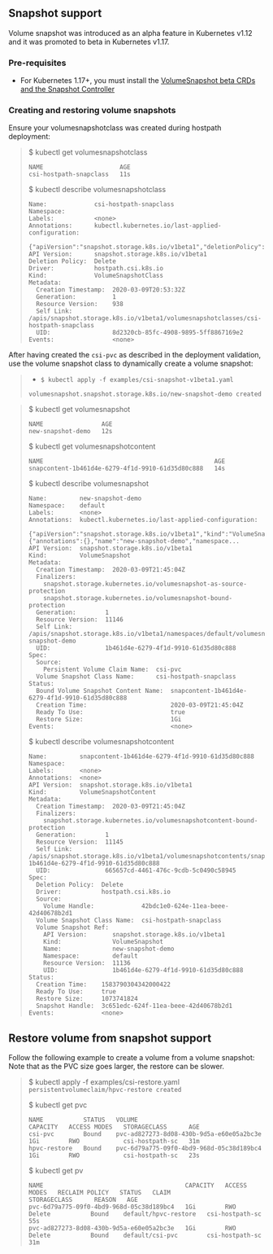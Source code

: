 ## Snapshot support

Volume snapshot was introduced as an alpha feature in Kubernetes v1.12 and it was promoted to beta in Kubernetes v1.17.

### Pre-requisites 
- For Kubernetes 1.17+, you must install the [VolumeSnapshot beta CRDs and the Snapshot Controller](deploy-1.17-and-later.md)

### Creating and restoring volume snapshots
Ensure your volumesnapshotclass was created during hostpath deployment:

>
> $ kubectl get volumesnapshotclass
> ```
> NAME                     AGE
> csi-hostpath-snapclass   11s
> ```
>
> $ kubectl describe volumesnapshotclass
> ```
> Name:             csi-hostpath-snapclass
> Namespace:
> Labels:           <none>
> Annotations:      kubectl.kubernetes.io/last-applied-configuration:
>                     {"apiVersion":"snapshot.storage.k8s.io/v1beta1","deletionPolicy":"Delete","driver":"hostpath.csi.k8s.io","kind":"VolumeSnapshotClass","met...
> API Version:      snapshot.storage.k8s.io/v1beta1
> Deletion Policy:  Delete
> Driver:           hostpath.csi.k8s.io
> Kind:             VolumeSnapshotClass
> Metadata:
>   Creation Timestamp:  2020-03-09T20:53:32Z
>   Generation:          1
>   Resource Version:    938
>   Self Link:           /apis/snapshot.storage.k8s.io/v1beta1/volumesnapshotclasses/csi-hostpath-snapclass
>   UID:                 8d2320cb-85fc-4908-9895-5ff8867169e2
> Events:                <none>
> ```

After having created the `csi-pvc` as described in the deployment validation,
use the volume snapshot class to dynamically create a volume snapshot:
>  - `$ kubectl apply -f examples/csi-snapshot-v1beta1.yaml`
> ```
> volumesnapshot.snapshot.storage.k8s.io/new-snapshot-demo created
> ```

>
> $ kubectl get volumesnapshot
> ```
> NAME                AGE
> new-snapshot-demo   12s
> ```
>
> $ kubectl get volumesnapshotcontent
>```
> NAME                                               AGE
> snapcontent-1b461d4e-6279-4f1d-9910-61d35d80c888   14s
> ```
>
> $ kubectl describe volumesnapshot
> ```
> Name:         new-snapshot-demo
> Namespace:    default
> Labels:       <none>
> Annotations:  kubectl.kubernetes.io/last-applied-configuration:
>                 {"apiVersion":"snapshot.storage.k8s.io/v1beta1","kind":"VolumeSnapshot","metadata":{"annotations":{},"name":"new-snapshot-demo","namespace...
> API Version:  snapshot.storage.k8s.io/v1beta1
> Kind:         VolumeSnapshot
> Metadata:
>   Creation Timestamp:  2020-03-09T21:45:04Z
>   Finalizers:
>     snapshot.storage.kubernetes.io/volumesnapshot-as-source-protection
>     snapshot.storage.kubernetes.io/volumesnapshot-bound-protection
>   Generation:        1
>   Resource Version:  11146
>   Self Link:         /apis/snapshot.storage.k8s.io/v1beta1/namespaces/default/volumesnapshots/new-snapshot-demo
>   UID:               1b461d4e-6279-4f1d-9910-61d35d80c888
> Spec:
>   Source:
>     Persistent Volume Claim Name:  csi-pvc
>   Volume Snapshot Class Name:      csi-hostpath-snapclass
> Status:
>   Bound Volume Snapshot Content Name:  snapcontent-1b461d4e-6279-4f1d-9910-61d35d80c888
>   Creation Time:                       2020-03-09T21:45:04Z
>   Ready To Use:                        true
>   Restore Size:                        1Gi
> Events:                                <none>
> ```
>
> 
> $ kubectl describe volumesnapshotcontent
> ```
> Name:         snapcontent-1b461d4e-6279-4f1d-9910-61d35d80c888
> Namespace:
> Labels:       <none>
> Annotations:  <none>
> API Version:  snapshot.storage.k8s.io/v1beta1
> Kind:         VolumeSnapshotContent
> Metadata:
>   Creation Timestamp:  2020-03-09T21:45:04Z
>   Finalizers:
>     snapshot.storage.kubernetes.io/volumesnapshotcontent-bound-protection
>   Generation:        1
>   Resource Version:  11145
>   Self Link:         /apis/snapshot.storage.k8s.io/v1beta1/volumesnapshotcontents/snapcontent-1b461d4e-6279-4f1d-9910-61d35d80c888
>   UID:               665657cd-4461-476c-9cdb-5c0490c58945
> Spec:
>   Deletion Policy:  Delete
>   Driver:           hostpath.csi.k8s.io
>   Source:
>     Volume Handle:             42bdc1e0-624e-11ea-beee-42d40678b2d1
>   Volume Snapshot Class Name:  csi-hostpath-snapclass
>   Volume Snapshot Ref:
>     API Version:       snapshot.storage.k8s.io/v1beta1
>     Kind:              VolumeSnapshot
>     Name:              new-snapshot-demo
>     Namespace:         default
>     Resource Version:  11136
>     UID:               1b461d4e-6279-4f1d-9910-61d35d80c888
> Status:
>   Creation Time:    1583790304342000422
>   Ready To Use:     true
>   Restore Size:     1073741824
>   Snapshot Handle:  3c651edc-624f-11ea-beee-42d40678b2d1
> Events:             <none>
> ```

## Restore volume from snapshot support

Follow the following example to create a volume from a volume snapshot:
Note that as the PVC size goes larger, the restore can be slower.

> $ kubectl apply -f examples/csi-restore.yaml
> `persistentvolumeclaim/hpvc-restore created`
>
> $ kubectl get pvc
> ```
> NAME           STATUS   VOLUME                                     CAPACITY   ACCESS MODES   STORAGECLASS      AGE
> csi-pvc        Bound    pvc-ad827273-8d08-430b-9d5a-e60e05a2bc3e   1Gi        RWO            csi-hostpath-sc   31m
> hpvc-restore   Bound    pvc-6d79a775-09f0-4bd9-968d-05c38d189bc4   1Gi        RWO            csi-hostpath-sc   23s
> ```
>
> $ kubectl get pv
> ```
> NAME                                       CAPACITY   ACCESS MODES   RECLAIM POLICY   STATUS   CLAIM                  STORAGECLASS      REASON   AGE
> pvc-6d79a775-09f0-4bd9-968d-05c38d189bc4   1Gi        RWO            Delete           Bound    default/hpvc-restore   csi-hostpath-sc            55s
> pvc-ad827273-8d08-430b-9d5a-e60e05a2bc3e   1Gi        RWO            Delete           Bound    default/csi-pvc        csi-hostpath-sc            31m
> ```

